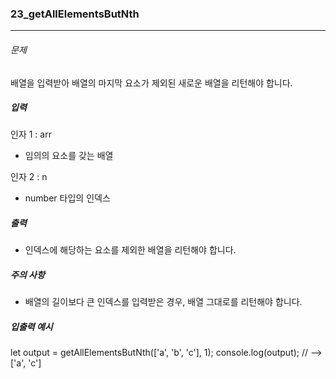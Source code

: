 ### 23_getAllElementsButNth

***

###### 문제 

배열을 입력받아 배열의 마지막 요소가 제외된 새로운 배열을 리턴해야 합니다.

##### 입력

인자 1 : arr
- 임의의 요소를 갖는 배열

인자 2 : n
- number 타입의 인덱스

##### 출력

- 인덱스에 해당하는 요소를 제외한 배열을 리턴해야 합니다.

##### 주의 사항

- 배열의 길이보다 큰 인덱스를 입력받은 경우, 배열 그대로를 리턴해야 합니다.

##### 입출력 예시

let output = getAllElementsButNth(['a', 'b', 'c'], 1);
console.log(output); // --> ['a', 'c']